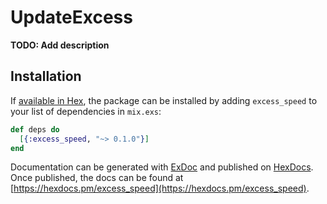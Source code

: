 # UpdateExcess

**TODO: Add description**

## Installation

If [available in Hex](https://hex.pm/docs/publish), the package can be installed
by adding `excess_speed` to your list of dependencies in `mix.exs`:

```elixir
def deps do
  [{:excess_speed, "~> 0.1.0"}]
end
```

Documentation can be generated with [ExDoc](https://github.com/elixir-lang/ex_doc)
and published on [HexDocs](https://hexdocs.pm). Once published, the docs can
be found at [https://hexdocs.pm/excess_speed](https://hexdocs.pm/excess_speed).

